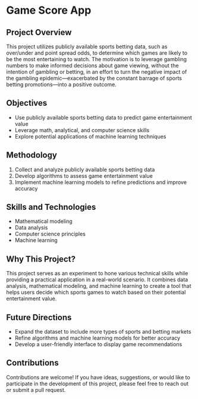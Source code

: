 # Game Score App

## Project Overview
This project utilizes publicly available sports betting data, such as over/under and point spread odds, to determine which games are likely to be the most entertaining to watch. The motivation is to leverage gambling numbers to make informed decisions about game viewing, without the intention of gambling or betting, in an effort to turn the negative impact of the gambling epidemic—exacerbated by the constant barrage of sports betting promotions—into a positive outcome.
## Objectives
- Use publicly available sports betting data to predict game entertainment value
- Leverage math, analytical, and computer science skills
- Explore potential applications of machine learning techniques

## Methodology
1. Collect and analyze publicly available sports betting data
2. Develop algorithms to assess game entertainment value
3. Implement machine learning models to refine predictions and improve accuracy

## Skills and Technologies
- Mathematical modeling
- Data analysis
- Computer science principles
- Machine learning

## Why This Project?
This project serves as an experiment to hone various technical skills while providing a practical application in a real-world scenario. It combines data analysis, mathematical modeling, and machine learning to create a tool that helps users decide which sports games to watch based on their potential entertainment value.

## Future Directions
- Expand the dataset to include more types of sports and betting markets
- Refine algorithms and machine learning models for better accuracy
- Develop a user-friendly interface to display game recommendations

## Contributions
Contributions are welcome! If you have ideas, suggestions, or would like to participate in the development of this project, please feel free to reach out or submit a pull request.
